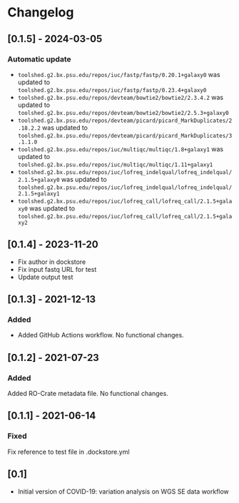 # Changelog

## [0.1.5] - 2024-03-05

### Automatic update
- `toolshed.g2.bx.psu.edu/repos/iuc/fastp/fastp/0.20.1+galaxy0` was updated to `toolshed.g2.bx.psu.edu/repos/iuc/fastp/fastp/0.23.4+galaxy0`
- `toolshed.g2.bx.psu.edu/repos/devteam/bowtie2/bowtie2/2.3.4.2` was updated to `toolshed.g2.bx.psu.edu/repos/devteam/bowtie2/bowtie2/2.5.3+galaxy0`
- `toolshed.g2.bx.psu.edu/repos/devteam/picard/picard_MarkDuplicates/2.18.2.2` was updated to `toolshed.g2.bx.psu.edu/repos/devteam/picard/picard_MarkDuplicates/3.1.1.0`
- `toolshed.g2.bx.psu.edu/repos/iuc/multiqc/multiqc/1.8+galaxy1` was updated to `toolshed.g2.bx.psu.edu/repos/iuc/multiqc/multiqc/1.11+galaxy1`
- `toolshed.g2.bx.psu.edu/repos/iuc/lofreq_indelqual/lofreq_indelqual/2.1.5+galaxy0` was updated to `toolshed.g2.bx.psu.edu/repos/iuc/lofreq_indelqual/lofreq_indelqual/2.1.5+galaxy1`
- `toolshed.g2.bx.psu.edu/repos/iuc/lofreq_call/lofreq_call/2.1.5+galaxy0` was updated to `toolshed.g2.bx.psu.edu/repos/iuc/lofreq_call/lofreq_call/2.1.5+galaxy2`

## [0.1.4] - 2023-11-20

- Fix author in dockstore
- Fix input fastq URL for test
- Update output test

## [0.1.3] - 2021-12-13

### Added
- Added GitHub Actions workflow. No functional changes.

## [0.1.2] - 2021-07-23

### Added

Added RO-Crate metadata file. No functional changes.

## [0.1.1] - 2021-06-14

### Fixed

Fix reference to test file in .dockstore.yml

## [0.1]

- Initial version of COVID-19: variation analysis on WGS SE data workflow
